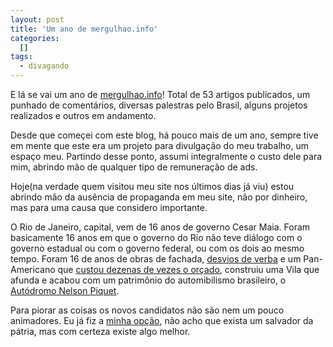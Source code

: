 ```yaml
--- 
layout: post
title: 'Um ano de mergulhao.info'
categories: 
  []
tags:
  - divagando
---
```



E lá se vai um ano de [mergulhao.info][mi]! Total de 53 artigos publicados, um punhado de comentários, diversas palestras pelo Brasil, alguns projetos realizados e outros em andamento.

Desde que começei com este blog, há pouco mais de um ano, sempre tive em mente que este era um projeto para divulgação do meu trabalho, um espaço meu. Partindo desse ponto, assumi integralmente o custo dele para mim, abrindo mão de qualquer tipo de remuneração de ads.

Hoje(na verdade quem visitou meu site nos últimos dias já viu) estou abrindo mão da ausência de propaganda em meu site, não por dinheiro, mas para uma causa que considero importante.

O Rio de Janeiro, capital, vem de 16 anos de governo Cesar Maia. Foram basicamente 16 anos em que o governo do Rio não teve diálogo com o governo estadual ou com o governo federal, ou com os dois ao mesmo tempo. Foram 16 de anos de obras de fachada, [desvios de verba][verba] e um Pan-Americano que [custou dezenas de vezes o orçado][orca], construiu uma Vila que afunda e acabou com um patrimônio do automibilismo brasileiro, o [Autódromo Nelson Piquet][np].

Para piorar as coisas os novos candidatos não são nem um pouco animadores. Eu já fiz a [minha opção][mo], não acho que exista um salvador da pátria, mas com certeza existe algo melhor.

[np]: http://en.wikipedia.org/wiki/Aut%C3%B3dromo_Internacional_Nelson_Piquet

[mo]: http://pedrodoria.com.br/2008/01/18/gabeira-para-o-rio/

[orca]: http://rjtv.globo.com/Jornalismo/RJTV/0,,MUL260304-9097,00.html
[verba]: http://g1.globo.com/Noticias/Rio/0,,MUL364950-5606,00.html

[mi]: http://mergulhao.info
[r]: http://www.michelazzo.com.br/node/380
[p]: http://www.michelazzo.com.br/node/393


